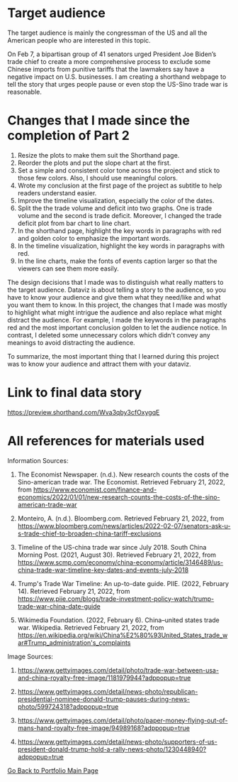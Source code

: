 # Target audience
The target audience is mainly the congressman of the US and all the American people who are interested in this topic.

On Feb 7, a bipartisan group of 41 senators urged President Joe Biden’s trade chief to create a more comprehensive process to exclude some Chinese imports from punitive tariffs that the lawmakers say have a negative impact on U.S. businesses. I am creating a shorthand webpage to tell the story that urges people pause or even stop the US-Sino trade war is reasonable.



# Changes that I made since the completion of Part 2
1. Resize the plots to make them suit the Shorthand page.
2. Reorder the plots and put the slope chart at the first.
3. Set a simple and consistent color tone across the project and stick to those few colors. Also, I should use meaningful colors.
4. Wrote my conclusion at the first page of the project as subtitle to help readers understand easier.
5. Improve the timeline visualization, especially the color of the dates.
6. Split the the trade volume and deficit into two graphs. One is trade volume and the second is trade deficit. Moreover, I changed the trade deficit plot from bar chart to line chart.
7. In the shorthand page, highlight the key words in paragraphs with red and golden color to emphasize the important words.
8. In the timeline visualization, highlight the key words in paragraphs with red.
9. In the line charts, make the fonts of events caption larger so that the viewers can see them more easily.

The design decisions that I made was to distinguish what really matters to the target audience. Dataviz is about telling a story to the audience, so you have to know your audience and give them what they need/like and what you want them to know. In this project, the changes that I made was mostly to highlight what might intrigue the audience and also replace what might distract the audience. For example, I made the keywords in the paragraphs red and the most important conclusion golden to let the audience notice. In contrast, I deleted some unnecessary colors which didn't convey any meanings to avoid distracting the audience.

To summarize, the most important thing that I learned during this project was to know your audience and attract them with your dataviz.
# Link to final data story 
https://preview.shorthand.com/Wva3qby3cfOxygqE

# All references for materials used
Information Sources:

1. The Economist Newspaper. (n.d.). New research counts the costs of the Sino-american trade war. The Economist. Retrieved February 21, 2022, from https://www.economist.com/finance-and-economics/2022/01/01/new-research-counts-the-costs-of-the-sino-american-trade-war

2. Monteiro, A. (n.d.). Bloomberg.com. Retrieved February 21, 2022, from https://www.bloomberg.com/news/articles/2022-02-07/senators-ask-u-s-trade-chief-to-broaden-china-tariff-exclusions

3. Timeline of the US-china trade war since July 2018. South China Morning Post. (2021, August 30). Retrieved February 21, 2022, from https://www.scmp.com/economy/china-economy/article/3146489/us-china-trade-war-timeline-key-dates-and-events-july-2018

4. Trump's Trade War Timeline: An up-to-date guide. PIIE. (2022, February 14). Retrieved February 21, 2022, from https://www.piie.com/blogs/trade-investment-policy-watch/trump-trade-war-china-date-guide

5. Wikimedia Foundation. (2022, February 6). China–united states trade war. Wikipedia. Retrieved February 21, 2022, from https://en.wikipedia.org/wiki/China%E2%80%93United_States_trade_war#Trump_administration's_complaints

Image Sources:

1. https://www.gettyimages.com/detail/photo/trade-war-between-usa-and-china-royalty-free-image/1181979944?adppopup=true

2. https://www.gettyimages.com/detail/news-photo/republican-presidential-nominee-donald-trump-pauses-during-news-photo/599724318?adppopup=true

3. https://www.gettyimages.com/detail/photo/paper-money-flying-out-of-mans-hand-royalty-free-image/94989168?adppopup=true

4. https://www.gettyimages.com/detail/news-photo/supporters-of-us-president-donald-trump-hold-a-rally-news-photo/1230448940?adppopup=true


[Go Back to Portfolio Main Page](https://yxh9876.github.io/Xuhang94470/)
